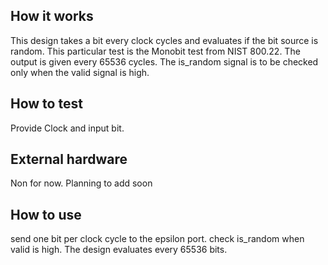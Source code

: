 <!---

This file is used to generate your project datasheet. Please fill in the information below and delete any unused
sections.

You can also include images in this folder and reference them in the markdown. Each image must be less than
512 kb in size, and the combined size of all images must be less than 1 MB.
-->

## How it works

This design takes a bit every clock cycles and evaluates if the bit source is random. This particular test is the Monobit test from NIST 800.22.
The output is given every 65536 cycles. The is_random signal is to be checked only when the valid signal is high. 
## How to test

Provide Clock and input bit.
## External hardware

Non for now. Planning to add soon

## How to use 
send one bit per clock cycle to the epsilon port. check is_random when valid is high. The design evaluates every 65536 bits.
